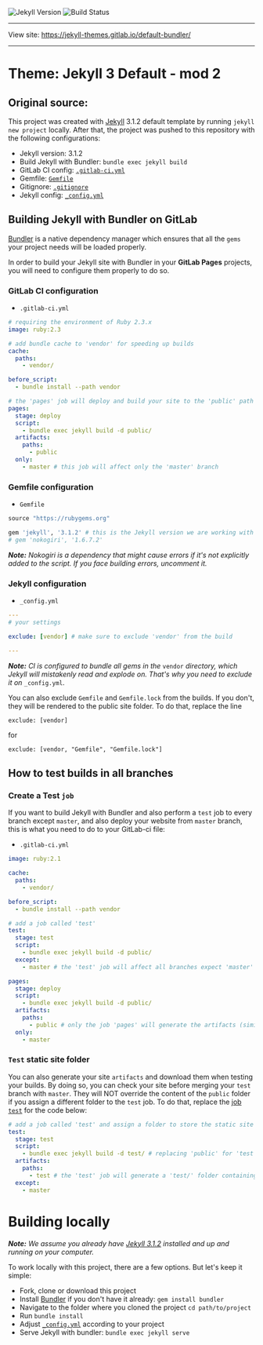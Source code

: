 ![Jekyll Version](https://img.shields.io/badge/Jekyll-3.1.2-red.svg)
![Build Status](https://gitlab.com/jekyll-themes/default-bundler/badges/master/build.svg)

----

View site: https://jekyll-themes.gitlab.io/default-bundler/

-----
# Theme: Jekyll 3 Default - mod 2

## Original source:

This project was created with [Jekyll] 3.1.2 default template by running `jekyll new project` locally. 
After that, the project was pushed to this repository with the following configurations:

- Jekyll version: 3.1.2
- Build Jekyll with Bundler: `bundle exec jekyll build`
- GitLab CI config: [`.gitlab-ci.yml`]
- Gemfile: [`Gemfile`]
- Gitignore: [`.gitignore`]
- Jekyll config: [`_config.yml`](https://gitlab.com/jekyll-themes/default-bundler/blob/master/_config.yml)

## Building Jekyll with Bundler on GitLab

[Bundler] is a native dependency manager which ensures that all the `gems` your project needs will be loaded properly.

In order to build your Jekyll site with Bundler in your **GitLab Pages** projects, you will need to configure them properly to do so.

### GitLab CI configuration

- `.gitlab-ci.yml`

```yaml
# requiring the environment of Ruby 2.3.x
image: ruby:2.3

# add bundle cache to 'vendor' for speeding up builds
cache:
  paths: 
    - vendor/

before_script:
  - bundle install --path vendor

# the 'pages' job will deploy and build your site to the 'public' path
pages:
  stage: deploy
  script:
    - bundle exec jekyll build -d public/
  artifacts:
    paths:
      - public
  only:
    - master # this job will affect only the 'master' branch
```

### Gemfile configuration

- `Gemfile`

```ruby
source "https://rubygems.org"

gem 'jekyll', '3.1.2' # this is the Jekyll version we are working with
# gem 'nokogiri', '1.6.7.2'
```

_**Note:** Nokogiri is a dependency that might cause errors if it's not explicitly added to the script. If you face building errors, uncomment it._

### Jekyll configuration

- `_config.yml`

```yaml
---
# your settings

exclude: [vendor] # make sure to exclude 'vendor' from the build 

---
```

_**Note:** CI is configured to bundle all gems in the_ `vendor` _directory, 
which Jekyll will mistakenly read and explode on. That's why you need to exclude it on_ `_config.yml`.

You can also exclude `Gemfile` and `Gemfile.lock` from the builds. If you don't, they will be rendered to the public site folder.
To do that, replace the line

`exclude: [vendor]`

for

`exclude: [vendor, "Gemfile", "Gemfile.lock"]`

## How to test builds in all branches

### Create a Test `job`

If you want to build Jekyll with Bundler and also perform a `test` job to every branch except `master`, 
and also deploy your website from `master` branch, this is what you need to do to your GitLab-ci file:

- `.gitlab-ci.yml`

```yaml
image: ruby:2.1

cache:
  paths: 
    - vendor/

before_script:
  - bundle install --path vendor

# add a job called 'test'
test:
  stage: test
  script:
    - bundle exec jekyll build -d public/
  except:
    - master # the 'test' job will affect all branches expect 'master'

pages:
  stage: deploy
  script:
    - bundle exec jekyll build -d public/
  artifacts:
    paths:
      - public # only the job 'pages' will generate the artifacts (similar to your local '_site' folder)
  only:
    - master
```

### `Test` static site folder

You can also generate your site `artifacts` and download them when testing your builds. 
By doing so, you can check your site before merging your `test` branch with `master`.
They will NOT override the content of the `public` folder if you assign a different
folder to the `test` job. To do that, replace the [job `test`](#create-a-test-job) for the code below:


```yaml
# add a job called 'test' and assign a folder to store the static site
test:
  stage: test
  script:
    - bundle exec jekyll build -d test/ # replacing 'public' for 'test'
  artifacts:
    paths:
      - test # the 'test' job will generate a 'test/' folder containing your static site
  except:
    - master 
```

# Building locally

_**Note:** We assume you already have [Jekyll 3.1.2][jek-312] installed and up and running on your computer._

To work locally with this project, there are a few options. But let's keep it simple:

- Fork, clone or download this project
- Install [Bundler] if you don't have it already: `gem install bundler`
- Navigate to the folder where you cloned the project `cd path/to/project`
- Run `bundle install`
- Adjust [`_config.yml`] according to your project
- Serve Jekyll with bundler: `bundle exec jekyll serve`

[`.gitlab-ci.yml`]: https://gitlab.com/jekyll-themes/default-bundler/blob/master/.gitlab-ci.yml
[`Gemfile`]: https://gitlab.com/jekyll-themes/default-bundler/blob/master/Gemfile
[`.gitignore`]: https://gitlab.com/jekyll-themes/default-bundler/blob/master/.gitignore
[`_config.yml`]: https://gitlab.com/jekyll-themes/default-bundler/blob/master/_config.yml

[Bundler]: http://bundler.io/
[Jekyll]: http://jekyllrb.com/
[jek-312]: https://rubygems.org/gems/jekyll/versions/3.1.2